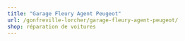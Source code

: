 ```yaml
---
title: "Garage Fleury Agent Peugeot"
url: /gonfreville-lorcher/garage-fleury-agent-peugeot/
shop: réparation de voitures
---
```


